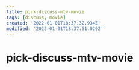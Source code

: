 ```yaml
---
title: pick-discuss-mtv-movie
tags: [discuss, movie]
created: '2022-01-01T18:37:32.934Z'
modified: '2022-01-01T18:37:51.020Z'
---
```


# pick-discuss-mtv-movie


